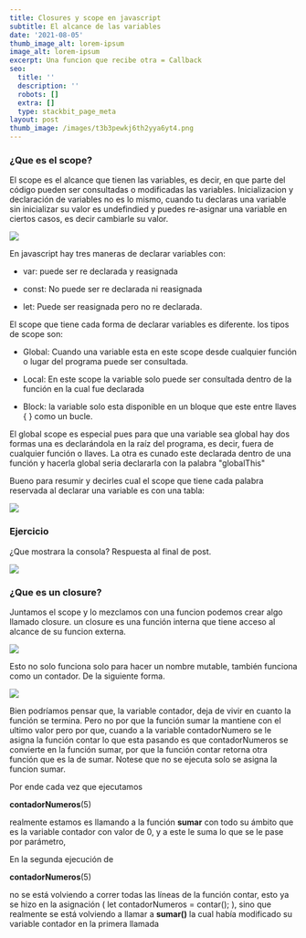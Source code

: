 ```yaml
---
title: Closures y scope en javascript
subtitle: El alcance de las variables
date: '2021-08-05'
thumb_image_alt: lorem-ipsum
image_alt: lorem-ipsum
excerpt: Una funcion que recibe otra = Callback
seo:
  title: ''
  description: ''
  robots: []
  extra: []
  type: stackbit_page_meta
layout: post
thumb_image: /images/t3b3pewkj6th2yya6yt4.png
---
```

### ¿Que es el scope?

El scope es el alcance que tienen las variables, es decir, en que parte del código pueden ser consultadas o modificadas las variables. Inicializacion y declaración de variables no es lo mismo, cuando tu declaras una variable sin inicializar su valor es undefindied y puedes re-asignar una variable en ciertos casos, es decir cambiarle su valor.

![](/images/code\(1.png)

En javascript hay tres maneras de declarar variables con:

*   var: puede ser re declarada y reasignada

<!---->

*   const: No puede ser re declarada ni reasignada

<!---->

*   let: Puede ser reasignada pero no re declarada.

El scope que tiene cada forma de declarar variables es diferente. los tipos de scope son:

*   Global: Cuando una variable esta en este scope desde cualquier función o lugar del programa puede ser consultada.

<!---->

*   Local: En este scope la variable solo puede ser consultada dentro de la función en la cual fue declarada

<!---->

*   Block: la variable solo esta disponible en un bloque que este entre llaves { } como un bucle.

El global scope es especial pues para que una variable sea global hay dos formas una es declarándola en la raíz del programa, es decir, fuera de cualquier función o llaves. La otra es cunado este declarada dentro de una función y hacerla global seria declararla con la palabra "globalThis"

Bueno para resumir y decirles cual el scope que tiene cada palabra reservada al declarar una variable es con una tabla:

![](/images/const-vs-let-vs-var.png)

### Ejercicio

¿Que mostrara la consola? Respuesta al final de post.

![](/images/code\(7.png)

### ¿Que es un closure?

Juntamos el scope y lo mezclamos con una funcion podemos crear algo llamado closure. un closure es una función interna que tiene acceso al alcance de su funcion externa.

![](/images/code\(9.png)

Esto no solo funciona solo para hacer un nombre mutable, también funciona como un  contador. De la siguiente forma.

![](/images/code\(11\).png)

Bien podríamos pensar que, la variable contador, deja de vivir en cuanto la función se termina. Pero no por que la función sumar la mantiene con el ultimo valor pero por que, cuando a la variable contadorNumero se le asigna la función contar lo que esta pasando es que contadorNumeros se convierte en la función sumar, por que la función contar retorna otra función que es la de sumar. Notese que no se ejecuta solo se asigna la funcion sumar.

Por ende cada vez que ejecutamos

**contadorNumeros**(5)

realmente estamos es llamando a la función **sumar** con todo su ámbito que es la variable contador con valor de 0, y a este le suma lo que se le pase por parámetro,

En la segunda ejecución de

**contadorNumeros**(5)

no se está volviendo a correr todas las líneas de la función contar, esto ya se hizo en la asignación ( let contadorNumeros = contar(); ), sino que realmente se está volviendo a llamar a **sumar()** la cual había modificado su variable contador en la primera llamada
